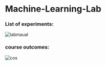 # Machine-Learning-Lab


### List of experiments: 

![labmaual](https://user-images.githubusercontent.com/74452252/183014577-48413f06-d198-430e-9674-acd18917476e.png)


### course outcomes:
![cos](https://user-images.githubusercontent.com/74452252/183015147-5c97718d-8b03-49b7-9591-ebd9367c9d39.png)
